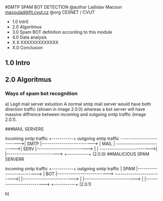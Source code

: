#SMTP SPAM BOT DETECTION 
@author Ladislav Macoun <macoulad@fit.cvut.cz>
@org CESNET / CVUT
 
- 1.0 Intr0
- 2.0 Algoritmus
- 3.0 Spam BOT definition according to this module
- 4.0 Data analysis
- X.X XXXXXXXXXXXXX
- X.0 Conclusion

## 1.0 Intro

## 2.0 Algoritmus
### Ways of spam bot recognition

a) Legit mail server exlustion 
   A normal smtp mail server would have both direction traffic 
   (shown in image 2.0.0) whereas a bot server will have massive diffrence
   between incoming and outgoing smtp traffic (image 2.0.1).

###MAIL SERVERS

  incoming smtp traffic    +-----------+ outgoing smtp traffic
-------------------------->| SMTP      |-------------------------->
                           | MAIL      |
-------------------------->| SERV      |-------------------------->
                           |           |
-------------------------->|           |-------------------------->
                           +-----------+
(2.0.0)
##MALICIOUS SPAM SERVERR

  incoming smtp traffic    +-----------+ outgoing smtp traffic
                           | SPAM      |-------------------------->
                           | BOT       |-------------------------->
-------------------------->|           |-------------------------->
                           |           |-------------------------->
                           |           |-------------------------->
                           +-----------+
(2.0.1)

b) 


